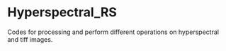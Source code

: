 # Hyperspectral_RS
Codes for processing and perform different operations on hyperspectral and tiff images.
